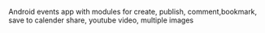 
Android events app with modules for  create, publish, comment,bookmark, save to calender share, youtube video, multiple images  
